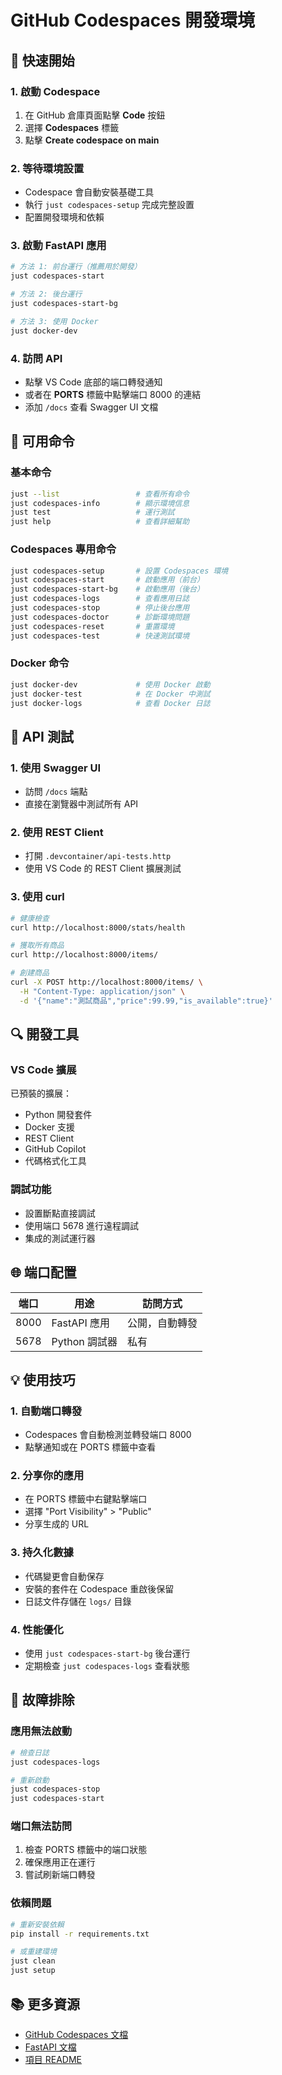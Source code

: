 # GitHub Codespaces 開發環境

## 🌟 快速開始

### 1. 啟動 Codespace
1. 在 GitHub 倉庫頁面點擊 **Code** 按鈕
2. 選擇 **Codespaces** 標籤
3. 點擊 **Create codespace on main**

### 2. 等待環境設置
- Codespace 會自動安裝基礎工具
- 執行 `just codespaces-setup` 完成完整設置
- 配置開發環境和依賴

### 3. 啟動 FastAPI 應用
```bash
# 方法 1: 前台運行（推薦用於開發）
just codespaces-start

# 方法 2: 後台運行
just codespaces-start-bg

# 方法 3: 使用 Docker
just docker-dev
```

### 4. 訪問 API
- 點擊 VS Code 底部的端口轉發通知
- 或者在 **PORTS** 標籤中點擊端口 8000 的連結
- 添加 `/docs` 查看 Swagger UI 文檔

## 🔧 可用命令

### 基本命令
```bash
just --list                 # 查看所有命令
just codespaces-info        # 顯示環境信息
just test                   # 運行測試
just help                   # 查看詳細幫助
```

### Codespaces 專用命令
```bash
just codespaces-setup       # 設置 Codespaces 環境
just codespaces-start       # 啟動應用（前台）
just codespaces-start-bg    # 啟動應用（後台）
just codespaces-logs        # 查看應用日誌
just codespaces-stop        # 停止後台應用
just codespaces-doctor      # 診斷環境問題
just codespaces-reset       # 重置環境
just codespaces-test        # 快速測試環境
```

### Docker 命令
```bash
just docker-dev             # 使用 Docker 啟動
just docker-test            # 在 Docker 中測試
just docker-logs            # 查看 Docker 日誌
```

## 📖 API 測試

### 1. 使用 Swagger UI
- 訪問 `/docs` 端點
- 直接在瀏覽器中測試所有 API

### 2. 使用 REST Client
- 打開 `.devcontainer/api-tests.http`
- 使用 VS Code 的 REST Client 擴展測試

### 3. 使用 curl
```bash
# 健康檢查
curl http://localhost:8000/stats/health

# 獲取所有商品
curl http://localhost:8000/items/

# 創建商品
curl -X POST http://localhost:8000/items/ \
  -H "Content-Type: application/json" \
  -d '{"name":"測試商品","price":99.99,"is_available":true}'
```

## 🔍 開發工具

### VS Code 擴展
已預裝的擴展：
- Python 開發套件
- Docker 支援
- REST Client
- GitHub Copilot
- 代碼格式化工具

### 調試功能
- 設置斷點直接調試
- 使用端口 5678 進行遠程調試
- 集成的測試運行器

## 🌐 端口配置

| 端口 | 用途 | 訪問方式 |
|------|------|----------|
| 8000 | FastAPI 應用 | 公開，自動轉發 |
| 5678 | Python 調試器 | 私有 |

## 💡 使用技巧

### 1. 自動端口轉發
- Codespaces 會自動檢測並轉發端口 8000
- 點擊通知或在 PORTS 標籤中查看

### 2. 分享你的應用
- 在 PORTS 標籤中右鍵點擊端口
- 選擇 "Port Visibility" > "Public"
- 分享生成的 URL

### 3. 持久化數據
- 代碼變更會自動保存
- 安裝的套件在 Codespace 重啟後保留
- 日誌文件存儲在 `logs/` 目錄

### 4. 性能優化
- 使用 `just codespaces-start-bg` 後台運行
- 定期檢查 `just codespaces-logs` 查看狀態

## 🚨 故障排除

### 應用無法啟動
```bash
# 檢查日誌
just codespaces-logs

# 重新啟動
just codespaces-stop
just codespaces-start
```

### 端口無法訪問
1. 檢查 PORTS 標籤中的端口狀態
2. 確保應用正在運行
3. 嘗試刷新端口轉發

### 依賴問題
```bash
# 重新安裝依賴
pip install -r requirements.txt

# 或重建環境
just clean
just setup
```

## 📚 更多資源

- [GitHub Codespaces 文檔](https://docs.github.com/en/codespaces)
- [FastAPI 文檔](https://fastapi.tiangolo.com/)
- [項目 README](../README.md)